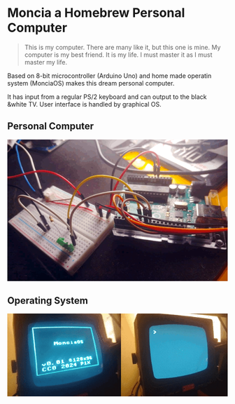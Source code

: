 # Moncia a Homebrew Personal Computer

> This is my computer. There are many like it, but this one is mine.
> My computer is my best friend. It is my life. I must master it as I must master my life. 

Based on 8-bit microcontroller (Arduino Uno) and home made operatin system (MonciaOS) makes this dream personal computer.

It has input from a regular PS/2 keyboard and can output to the black &white TV. User interface is handled by graphical OS.

## Personal Computer
![MoniciaPC breadboard edition](PC/pc-1.gif)

## Operating System
![MoniciaOS first screenshot](OS/os-1.gif)
